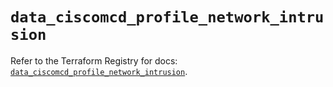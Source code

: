 # `data_ciscomcd_profile_network_intrusion`

Refer to the Terraform Registry for docs: [`data_ciscomcd_profile_network_intrusion`](https://registry.terraform.io/providers/ciscodevnet/ciscomcd/25.9.1/docs/data-sources/profile_network_intrusion).
